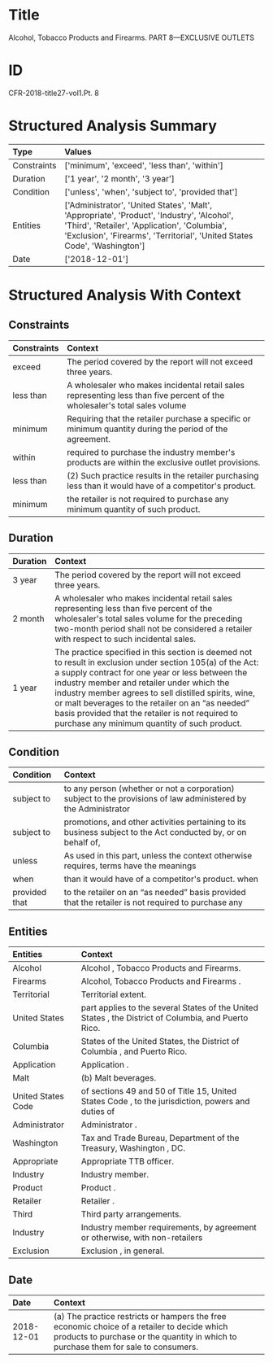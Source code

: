 # Title

 Alcohol, Tobacco Products and Firearms. PART 8—EXCLUSIVE OUTLETS


# ID

 CFR-2018-title27-vol1.Pt. 8


# Structured Analysis Summary

| Type        | Values                                                                                                                                                                                                                  |
|:------------|:------------------------------------------------------------------------------------------------------------------------------------------------------------------------------------------------------------------------|
| Constraints | ['minimum', 'exceed', 'less than', 'within']                                                                                                                                                                            |
| Duration    | ['1 year', '2 month', '3 year']                                                                                                                                                                                         |
| Condition   | ['unless', 'when', 'subject to', 'provided that']                                                                                                                                                                       |
| Entities    | ['Administrator', 'United States', 'Malt', 'Appropriate', 'Product', 'Industry', 'Alcohol', 'Third', 'Retailer', 'Application', 'Columbia', 'Exclusion', 'Firearms', 'Territorial', 'United States Code', 'Washington'] |
| Date        | ['2018-12-01']                                                                                                                                                                                                          |


# Structured Analysis With Context

 


## Constraints

| Constraints   | Context                                                                                                                    |
|:--------------|:---------------------------------------------------------------------------------------------------------------------------|
| exceed        | The period covered by the report will not  exceed  three years.                                                            |
| less than     | A wholesaler who makes incidental retail sales representing  less than five percent of the wholesaler's total sales volume |
| minimum       | Requiring that the retailer purchase a specific or minimum  quantity during the period of the agreement.                   |
| within        | required to purchase the industry member's products are within  the exclusive outlet provisions.                           |
| less than     | (2) Such practice results in the retailer purchasing less than  it would have of a competitor's product.                   |
| minimum       | the retailer is not required to purchase any minimum  quantity of such product.                                            |


## Duration

| Duration   | Context                                                                                                                                                                                                                                                                                                                                                                                                                                 |
|:-----------|:----------------------------------------------------------------------------------------------------------------------------------------------------------------------------------------------------------------------------------------------------------------------------------------------------------------------------------------------------------------------------------------------------------------------------------------|
| 3 year     | The period covered by the report will not exceed three years.                                                                                                                                                                                                                                                                                                                                                                           |
| 2 month    | A wholesaler who makes incidental retail sales representing less than five percent of the wholesaler's total sales volume for the preceding two-month period shall not be considered a retailer with respect to such incidental sales.                                                                                                                                                                                                  |
| 1 year     | The practice specified in this section is deemed not to result in exclusion under section 105(a) of the Act: a supply contract for one year or less between the industry member and retailer under which the industry member agrees to sell distilled spirits, wine, or malt beverages to the retailer on an &#8220;as needed&#8221; basis provided that the retailer is not required to purchase any minimum quantity of such product. |


## Condition

| Condition     | Context                                                                                                         |
|:--------------|:----------------------------------------------------------------------------------------------------------------|
| subject to    | to any person (whether or not a corporation) subject to the provisions of law administered by the Administrator |
| subject to    | promotions, and other activities pertaining to its business subject to the Act conducted by, or on behalf of,   |
| unless        | As used in this part,  unless the context otherwise requires, terms have the meanings                           |
| when          | than it would have of a competitor's product. when                                                              |
| provided that | to the retailer on an &#8220;as needed&#8221; basis provided that the retailer is not required to purchase any  |


## Entities

| Entities           | Context                                                                                              |
|:-------------------|:-----------------------------------------------------------------------------------------------------|
| Alcohol            | Alcohol , Tobacco Products and Firearms.                                                             |
| Firearms           | Alcohol, Tobacco Products and  Firearms .                                                            |
| Territorial        | Territorial  extent.                                                                                 |
| United States      | part applies to the several States of the United States , the District of Columbia, and Puerto Rico. |
| Columbia           | States of the United States, the District of Columbia , and Puerto Rico.                             |
| Application        | Application .                                                                                        |
| Malt               | (b)  Malt  beverages.                                                                                |
| United States Code | of sections 49 and 50 of Title 15, United States Code , to the jurisdiction, powers and duties of    |
| Administrator      | Administrator .                                                                                      |
| Washington         | Tax and Trade Bureau, Department of the Treasury, Washington , DC.                                   |
| Appropriate        | Appropriate  TTB officer.                                                                            |
| Industry           | Industry  member.                                                                                    |
| Product            | Product .                                                                                            |
| Retailer           | Retailer .                                                                                           |
| Third              | Third  party arrangements.                                                                           |
| Industry           | Industry member requirements, by agreement or otherwise, with non-retailers                          |
| Exclusion          | Exclusion , in general.                                                                              |


## Date

| Date       | Context                                                                                                                                                                            |
|:-----------|:-----------------------------------------------------------------------------------------------------------------------------------------------------------------------------------|
| 2018-12-01 | (a) The practice restricts or hampers the free economic choice of a retailer to decide which products to purchase or the quantity in which to purchase them for sale to consumers. |


